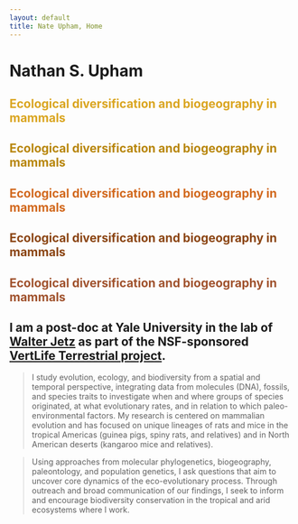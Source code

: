 ```yaml
---
layout: default
title: Nate Upham, Home
---
```

# **Nathan S. Upham**

## <span style="color:Goldenrod;">Ecological diversification and biogeography in mammals</span>

## <span style="color:DarkGoldenrod;">Ecological diversification and biogeography in mammals</span>

## <span style="color:Chocolate;">Ecological diversification and biogeography in mammals</span>

## <span style="color:SaddleBrown;">Ecological diversification and biogeography in mammals</span>

## <span style="color:Sienna;">Ecological diversification and biogeography in mammals</span>

## I am a post-doc at Yale University in the lab of [Walter Jetz](http://jetzlab.yale.edu/) as part of the NSF-sponsored [VertLife Terrestrial project](http://vertlife.org/).

> I study evolution, ecology, and biodiversity from a spatial and temporal perspective, integrating data from molecules (DNA), fossils, and species traits to investigate when and where groups of species originated, at what evolutionary rates, and in relation to which paleo-environmental factors.  My research is centered on mammalian evolution and has focused on unique lineages of rats and mice in the tropical Americas (guinea pigs, spiny rats, and relatives) and in North American deserts (kangaroo mice and relatives).  

>Using approaches from molecular phylogenetics, biogeography, paleontology, and population genetics, I ask questions that aim to uncover core dynamics of the eco-evolutionary process.  Through outreach and broad communication of our findings, I seek to inform and encourage biodiversity conservation in the tropical and arid ecosystems where I work.
